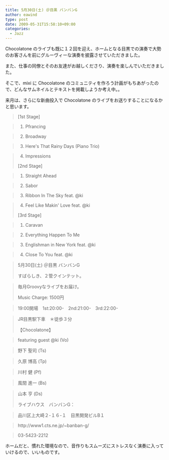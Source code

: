 ```yaml
---
title: 5月30日(土) ＠目黒 バンバンG
author: eawind
type: post
date: 2009-05-31T15:58:10+09:00
categories:
  - Jazz
---
```

Chocolatone のライブも既に１２回を迎え、ホームとなる目黒での演奏で大勢のお客さんを前にグルーヴィーな演奏を披露させていただきました。

また、仕事の同僚とそのお友達がお越しくださり、演奏を楽しんでいただきました。

そこで、mixi に Chocolatone のコミュニティを作ろう計画がもちあがったので、どんなサムネイルとテキストを掲載しようか考え中。。

来月は、さらにな新曲投入で Chocolatone のライブをお送りすることになるかと思います。

> [1st Stage]

>   
> 1. Pfrancing

>   
> 2. Broadway

>   
> 3. Here's That Rainy Days (Piano Trio)

>   
> 4. Impressions
>
> [2nd Stage]

>   
> 1. Straight Ahead

>   
> 2. Sabor

>   
> 3. Ribbon In The Sky feat. @ki

>   
> 4. Feel Like Makin' Love feat. @ki
>
> [3rd Stage]

>   
> 1. Caravan

>   
> 2. Everything Happen To Me

>   
> 3. Englishman in New York feat. @ki

>   
> 4. Close To You feat. @ki

> 5月30日(土) ＠目黒 バンバンG
>
> すばらしき、２管クインテット。

>   
> 毎月Groovyなライブをお届け。
>
> Music Charge: 1500円

>   
> 19:00開場　1st:20:00-　2nd:21:00-　3rd:22:00-

>   
> JR目黒駅下車　＊徒歩３分
>
> 【Chocolatone】

>   
> featuring guest @ki (Vo)

>   
> 野下 聖司 (Ts)

>   
> 久原 博高 (Tp)

>   
> 川村 健 (Pf)

>   
> 風間 進一 (Bs)

>   
> 山本 亨 (Ds)
>
> ライブハウス　バンバンG：

>   
> 品川区上大崎２-１６-１　目黒開発ビルB１

>   
> http://<wbr>www1.ct<wbr>s.ne.jp<wbr>/~banba<wbr>n-g/

>   
> 03-5423-2212

ホームだと、慣れた環境なので、音作りもスムーズにストレスなく演奏に入っていけるので、いいものです。
